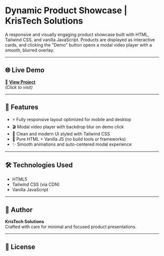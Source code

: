 # Dynamic Product Showcase | KrisTech Solutions

A responsive and visually engaging product showcase built with HTML, Tailwind CSS, and vanilla JavaScript. Products are displayed as interactive cards, and clicking the "Demo" button opens a modal video player with a smooth, blurred overlay.

---

## 🌐 Live Demo

🔗 **[View Project](https://dikshakh011.github.io/krish-tech-solutions/)**  
*(Click to visit)*

---

## 🚀 Features

- ⚡ Fully responsive layout optimized for mobile and desktop
- 🎬 Modal video player with backdrop blur on demo click
- 💎 Clean and modern UI styled with Tailwind CSS
- 🧩 Pure HTML + Vanilla JS (no build tools or frameworks)
- ✨ Smooth animations and auto-centered modal experience

---

## 🛠️ Technologies Used

- HTML5  
- Tailwind CSS (via CDN)  
- Vanilla JavaScript  

---

## 🙌 Author

**KrisTech Solutions**  
Crafted with care for minimal and focused product presentations.

---

## 🧾 License



